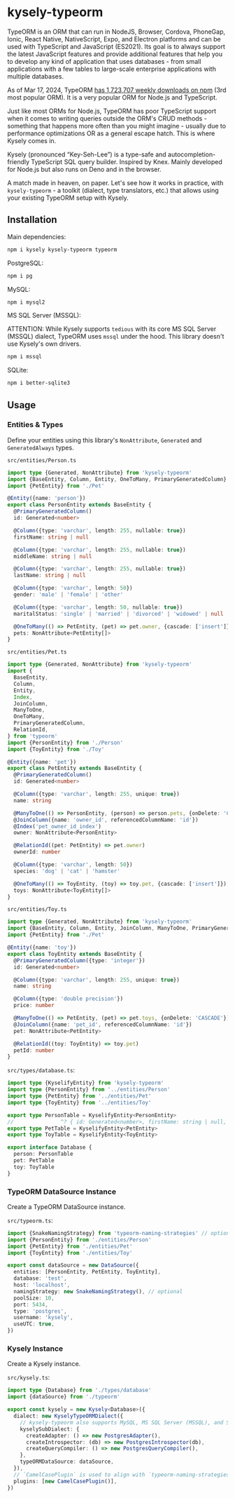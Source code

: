 # kysely-typeorm

TypeORM is an ORM that can run in NodeJS, Browser, Cordova, PhoneGap, Ionic, React Native, NativeScript, Expo, and Electron platforms and can be used with TypeScript and JavaScript (ES2021). Its goal is to always support the latest JavaScript features and provide additional features that help you to develop any kind of application that uses databases - from small applications with a few tables to large-scale enterprise applications with multiple databases.

As of Mar 17, 2024, TypeORM [has 1,723,707 weekly downloads on npm](https://npmtrends.com/prisma-vs-sequelize-vs-typeorm) (3rd most popular ORM). It is a very popular ORM for Node.js and TypeScript.

Just like most ORMs for Node.js, TypeORM has poor TypeScript support when it comes to writing queries outside the ORM's CRUD methods - something that happens more often than you might imagine - usually due to performance optimizations OR as a general escape hatch. This is where Kysely comes in.

Kysely (pronounced “Key-Seh-Lee”) is a type-safe and autocompletion-friendly TypeScript SQL query builder. Inspired by Knex. Mainly developed for Node.js but also runs on Deno and in the browser.

A match made in heaven, on paper. Let's see how it works in practice, with `kysely-typeorm` - a toolkit (dialect, type translators, etc.) that allows using your existing TypeORM setup with Kysely.

## Installation

Main dependencies:

```sh
npm i kysely kysely-typeorm typeorm
```

PostgreSQL:

```sh
npm i pg
```

MySQL:

```sh
npm i mysql2
```

MS SQL Server (MSSQL):

ATTENTION: While Kysely supports `tedious` with its core MS SQL Server (MSSQL) dialect, TypeORM uses `mssql` under the hood. This library doesn't use Kysely's own drivers.

```sh
npm i mssql
```

SQLite:

```sh
npm i better-sqlite3
```

## Usage

### Entities & Types

Define your entities using this library's `NonAttribute`, `Generated` and `GeneratedAlways` types.

`src/entities/Person.ts`

```ts
import type {Generated, NonAttribute} from 'kysely-typeorm'
import {BaseEntity, Column, Entity, OneToMany, PrimaryGeneratedColumn} from 'typeorm'
import {PetEntity} from './Pet'

@Entity({name: 'person'})
export class PersonEntity extends BaseEntity {
  @PrimaryGeneratedColumn()
  id: Generated<number>

  @Column({type: 'varchar', length: 255, nullable: true})
  firstName: string | null

  @Column({type: 'varchar', length: 255, nullable: true})
  middleName: string | null

  @Column({type: 'varchar', length: 255, nullable: true})
  lastName: string | null

  @Column({type: 'varchar', length: 50})
  gender: 'male' | 'female' | 'other'

  @Column({type: 'varchar', length: 50, nullable: true})
  maritalStatus: 'single' | 'married' | 'divorced' | 'widowed' | null

  @OneToMany(() => PetEntity, (pet) => pet.owner, {cascade: ['insert']})
  pets: NonAttribute<PetEntity[]>
}
```

`src/entities/Pet.ts`

```ts
import type {Generated, NonAttribute} from 'kysely-typeorm'
import {
  BaseEntity,
  Column,
  Entity,
  Index,
  JoinColumn,
  ManyToOne,
  OneToMany,
  PrimaryGeneratedColumn,
  RelationId,
} from 'typeorm'
import {PersonEntity} from './Person'
import {ToyEntity} from './Toy'

@Entity({name: 'pet'})
export class PetEntity extends BaseEntity {
  @PrimaryGeneratedColumn()
  id: Generated<number>

  @Column({type: 'varchar', length: 255, unique: true})
  name: string

  @ManyToOne(() => PersonEntity, (person) => person.pets, {onDelete: 'CASCADE'})
  @JoinColumn({name: 'owner_id', referencedColumnName: 'id'})
  @Index('pet_owner_id_index')
  owner: NonAttribute<PersonEntity>

  @RelationId((pet: PetEntity) => pet.owner)
  ownerId: number

  @Column({type: 'varchar', length: 50})
  species: 'dog' | 'cat' | 'hamster'

  @OneToMany(() => ToyEntity, (toy) => toy.pet, {cascade: ['insert']})
  toys: NonAttribute<ToyEntity[]>
}
```

`src/entities/Toy.ts`

```ts
import type {Generated, NonAttribute} from 'kysely-typeorm'
import {BaseEntity, Column, Entity, JoinColumn, ManyToOne, PrimaryGeneratedColumn, RelationId} from 'typeorm'
import {PetEntity} from './Pet'

@Entity({name: 'toy'})
export class ToyEntity extends BaseEntity {
  @PrimaryGeneratedColumn({type: 'integer'})
  id: Generated<number>

  @Column({type: 'varchar', length: 255, unique: true})
  name: string

  @Column({type: 'double precision'})
  price: number

  @ManyToOne(() => PetEntity, (pet) => pet.toys, {onDelete: 'CASCADE'})
  @JoinColumn({name: 'pet_id', referencedColumnName: 'id'})
  pet: NonAttribute<PetEntity>

  @RelationId((toy: ToyEntity) => toy.pet)
  petId: number
}
```

`src/types/database.ts`:

```ts
import type {KyselifyEntity} from 'kysely-typeorm'
import type {PersonEntity} from '../entities/Person'
import type {PetEntity} from '../entities/Pet'
import type {ToyEntity} from '../entities/Toy'

export type PersonTable = KyselifyEntity<PersonEntity>
//               ^? { id: Generated<number>, firstName: string | null, ... }
export type PetTable = KyselifyEntity<PetEntity>
export type ToyTable = KyselifyEntity<ToyEntity>

export interface Database {
  person: PersonTable
  pet: PetTable
  toy: ToyTable
}
```

### TypeORM DataSource Instance

Create a TypeORM DataSource instance.

`src/typeorm.ts`:

```ts
import {SnakeNamingStrategy} from 'typeorm-naming-strategies' // optional
import {PersonEntity} from './entities/Person'
import {PetEntity} from './entities/Pet'
import {ToyEntity} from './entities/Toy'

export const dataSource = new DataSource({
  entities: [PersonEntity, PetEntity, ToyEntity],
  database: 'test',
  host: 'localhost',
  namingStrategy: new SnakeNamingStrategy(), // optional
  poolSize: 10,
  port: 5434,
  type: 'postgres',
  username: 'kysely',
  useUTC: true,
})
```

### Kysely Instance

Create a Kysely instance.

`src/kysely.ts`:

```ts
import type {Database} from './types/database'
import {dataSource} from './typeorm'

export const kysely = new Kysely<Database>({
  dialect: new KyselyTypeORMDialect({
    // kysely-typeorm also supports MySQL, MS SQL Server (MSSQL), and SQLite.
    kyselySubDialect: {
      createAdapter: () => new PostgresAdapter(),
      createIntrospector: (db) => new PostgresIntrospector(db),
      createQueryCompiler: () => new PostgresQueryCompiler(),
    },
    typeORMDataSource: dataSource,
  }),
  // `CamelCasePlugin` is used to align with `typeorm-naming-strategies`'s `SnakeNamingStrategy`.
  plugins: [new CamelCasePlugin()],
})
```
